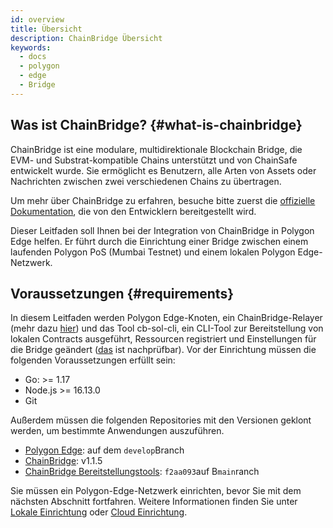 ```yaml
---
id: overview
title: Übersicht
description: ChainBridge Übersicht
keywords:
  - docs
  - polygon
  - edge
  - Bridge
---
```


## Was ist ChainBridge? {#what-is-chainbridge}

ChainBridge ist eine modulare, multidirektionale Blockchain Bridge, die EVM- und Substrat-kompatible Chains unterstützt und von ChainSafe entwickelt wurde. Sie ermöglicht es Benutzern, alle Arten von Assets oder Nachrichten zwischen zwei verschiedenen Chains zu übertragen.

Um mehr über ChainBridge zu erfahren, besuche bitte zuerst die [offizielle Dokumentation](https://chainbridge.chainsafe.io/), die von den Entwicklern bereitgestellt wird.

Dieser Leitfaden soll Ihnen bei der Integration von ChainBridge in Polygon Edge helfen. Er führt durch die Einrichtung einer Bridge zwischen einem laufenden Polygon PoS (Mumbai Testnet) und einem lokalen Polygon Edge-Netzwerk.

## Voraussetzungen {#requirements}

In diesem Leitfaden werden Polygon Edge-Knoten, ein ChainBridge-Relayer (mehr dazu [hier](/docs/edge/additional-features/chainbridge/definitions)) und das Tool cb-sol-cli, ein CLI-Tool zur Bereitstellung von lokalen Contracts ausgeführt, Ressourcen registriert und Einstellungen für die Bridge geändert ([das](https://chainbridge.chainsafe.io/cli-options/#cli-options) ist nachprüfbar). Vor der Einrichtung müssen die folgenden Voraussetzungen erfüllt sein:

* Go: >= 1.17
* Node.js >= 16.13.0
* Git


Außerdem müssen die folgenden Repositories mit den Versionen geklont werden, um bestimmte Anwendungen auszuführen.

* [Polygon Edge](https://github.com/0xPolygon/polygon-edge): auf dem `develop`Branch
* [ChainBridge](https://github.com/ChainSafe/ChainBridge): v1.1.5
* [ChainBridge Bereitstellungstools](https://github.com/ChainSafe/chainbridge-deploy): `f2aa093`auf B`main`ranch


Sie müssen ein Polygon-Edge-Netzwerk einrichten, bevor Sie mit dem nächsten Abschnitt fortfahren. Weitere Informationen finden Sie unter [Lokale Einrichtung](/docs/edge/get-started/set-up-ibft-locally) oder [Cloud Einrichtung](/docs/edge/get-started/set-up-ibft-on-the-cloud).
